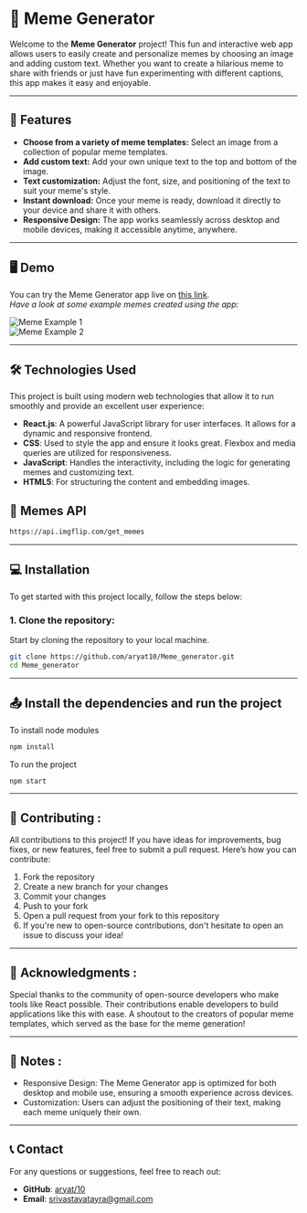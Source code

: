 # 🎉 Meme Generator 

Welcome to the **Meme Generator** project! This fun and interactive web app allows users to easily create and personalize memes by choosing an image and adding custom text. Whether you want to create a hilarious meme to share with friends or just have fun experimenting with different captions, this app makes it easy and enjoyable. 

---

## 🚀 Features
- **Choose from a variety of meme templates:** Select an image from a collection of popular meme templates.
- **Add custom text:** Add your own unique text to the top and bottom of the image.
- **Text customization:** Adjust the font, size, and positioning of the text to suit your meme's style.
- **Instant download:** Once your meme is ready, download it directly to your device and share it with others.
- **Responsive Design:** The app works seamlessly across desktop and mobile devices, making it accessible anytime, anywhere.

---

## 🖥️ Demo

You can try the Meme Generator app live on [this link](https://meme-generator-543w.vercel.app/).  
*Have a look at some example memes created using the app:*

![Meme Example 1](https://github.com/aryat10/Meme_generator/assets/107941072/2c074700-2641-4897-907c-dab2403d28a6)  
![Meme Example 2](https://github.com/aryat10/Meme_generator/assets/107941072/9b24caab-0d98-4216-9616-c756b34cd234)

---

## 🛠️ Technologies Used

This project is built using modern web technologies that allow it to run smoothly and provide an excellent user experience:

- **React.js**: A powerful JavaScript library for user interfaces. It allows for a dynamic and responsive frontend.
- **CSS**: Used to style the app and ensure it looks great. Flexbox and media queries are utilized for responsiveness.
- **JavaScript**: Handles the interactivity, including the logic for generating memes and customizing text.
- **HTML5**: For structuring the content and embedding images.



## 🎃 Memes API 
```bash
https://api.imgflip.com/get_memes
```
---

## 💻 Installation

To get started with this project locally, follow the steps below:

### 1. Clone the repository:
Start by cloning the repository to your local machine.
```bash
git clone https://github.com/aryat10/Meme_generator.git
cd Meme_generator
```
---

## 📤 Install the dependencies and run the project 

To install node modules 
```bash
npm install
```
To run the project 
```bash
npm start
```
---
## 🤝 Contributing : 

All contributions to this project! If you have ideas for improvements, bug fixes, or new features, feel free to submit a pull request. Here’s how you can contribute:

1. Fork the repository
2. Create a new branch for your changes
3. Commit your changes
4. Push to your fork
5. Open a pull request from your fork to this repository
6. If you're new to open-source contributions, don't hesitate to open an issue to discuss your idea!

---

## 🙏 Acknowledgments : 
Special thanks to the community of open-source developers who make tools like React possible. Their contributions enable developers to build applications like this with ease.
A shoutout to the creators of popular meme templates, which served as the base for the meme generation!

---

## 📝 Notes : 
- Responsive Design: The Meme Generator app is optimized for both desktop and mobile use, ensuring a smooth experience across devices.
- Customization: Users can adjust the positioning of their text, making each meme uniquely their own.

---

## 📞 Contact

For any questions or suggestions, feel free to reach out:

- **GitHub**: [aryat/10](https://github.com/aryat10)
- **Email**: srivastavatayra@gmail.com


